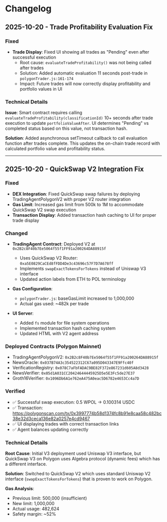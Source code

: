 # Changelog

## 2025-10-20 - Trade Profitability Evaluation Fix

### Fixed
- **Trade Display**: Fixed UI showing all trades as "Pending" even after successful execution
  - Root cause: `evaluateTradeProfitability()` was not being called after trades
  - Solution: Added automatic evaluation 11 seconds post-trade in `polygonTrader.js:161-174`
  - Impact: Future trades will now correctly display profitability and portfolio values in UI

### Technical Details
**Issue**: Smart contract requires calling `evaluateTradeProfitability(classificationId)` 10+ seconds after trade execution to update `portfolioValueAfter`. UI determines "Pending" vs completed status based on this value, not transaction hash.

**Solution**: Added asynchronous setTimeout callback to call evaluation function after trades complete. This updates the on-chain trade record with calculated portfolio value and profitability status.

---

## 2025-10-20 - QuickSwap V2 Integration Fix

### Fixed
- **DEX Integration**: Fixed QuickSwap swap failures by deploying TradingAgentPolygonV2 with proper V2 router integration
- **Gas Limit**: Increased gas limit from 500k to 1M to accommodate QuickSwap V2 swap execution
- **Transaction Display**: Added transaction hash caching to UI for proper trade display

### Changed
- **TradingAgent Contract**: Deployed V2 at `0x2B2c8F40b7Ee5064f55f1FF91a200264DA88915f`
  - Uses QuickSwap V2 Router: `0xa5E0829CaCEd8fFDD4De3c43696c57F7D7A678ff`
  - Implements `swapExactTokensForTokens` instead of Uniswap V3 interface
  - Updated action labels from ETH to POL terminology

- **Gas Configuration**: 
  - `polygonTrader.js`: baseGasLimit increased to 1,000,000
  - Actual gas used: ~482k per trade

- **UI Server**:
  - Added `fs` module for file system operations
  - Implemented transaction hash caching system
  - Updated HTML with V2 agent address

### Deployed Contracts (Polygon Mainnet)
- TradingAgentPolygonV2: `0x2B2c8F40b7Ee5064f55f1FF91a200264DA88915f`
- NewsOracle: `0x037B74A3c354522312C67a095D043347E9Ffc40f`
- VerificationRegistry: `0x078C7aFbFADAC9BE82F372e867231d605A8d3428`
- NewsVerifier: `0x05d1A031CC20424644445925D5e5E3Fc5de27E37`
- Groth16Verifier: `0x1096Db6A1e762eA475A0eac5D6782e4653Cc4a7D`

### Verified
- ✅ Successful swap execution: 0.5 WPOL → 0.100314 USDC
- ✅ Transaction: https://polygonscan.com/tx/0x3997774b58d1374fc8b91e8caa58c482bc38e32d3ceca136e82a0257e4cd9467
- ✅ UI displaying trades with correct transaction links
- ✅ Agent balances updating correctly

### Technical Details
**Root Cause**: Initial V3 deployment used Uniswap V3 interface, but QuickSwap V3 on Polygon uses Algebra protocol (dynamic fees) which has a different interface.

**Solution**: Switched to QuickSwap V2 which uses standard Uniswap V2 interface (`swapExactTokensForTokens`) that is proven to work on Polygon.

**Gas Analysis**: 
- Previous limit: 500,000 (insufficient)
- New limit: 1,000,000
- Actual usage: 482,624
- Safety margin: ~52%
